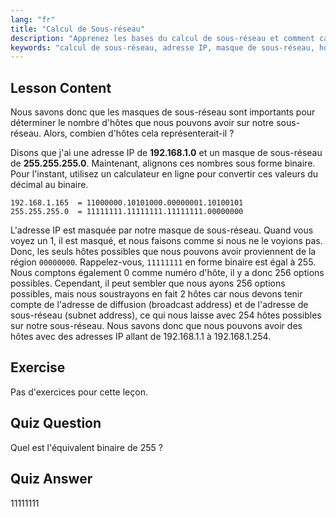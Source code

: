 ```yaml
---
lang: "fr"
title: "Calcul de Sous-réseau"
description: "Apprenez les bases du calcul de sous-réseau et comment calculer les hôtes disponibles sur un réseau. Comprenez l'adressage IP et les masques de sous-réseau pour les débutants. Commencez votre parcours Linux !"
keywords: "calcul de sous-réseau, adresse IP, masque de sous-réseau, hôtes réseau, binaire, réseau Linux, tutoriel débutant, guide"
---
```


## Lesson Content

Nous savons donc que les masques de sous-réseau sont importants pour déterminer le nombre d'hôtes que nous pouvons avoir sur notre sous-réseau. Alors, combien d'hôtes cela représenterait-il ?

Disons que j'ai une adresse IP de **192.168.1.0** et un masque de sous-réseau de **255.255.255.0**. Maintenant, alignons ces nombres sous forme binaire. Pour l'instant, utilisez un calculateur en ligne pour convertir ces valeurs du décimal au binaire.

```
192.168.1.165  = 11000000.10101000.00000001.10100101
255.255.255.0  = 11111111.11111111.11111111.00000000
```

L'adresse IP est masquée par notre masque de sous-réseau. Quand vous voyez un 1, il est masqué, et nous faisons comme si nous ne le voyions pas. Donc, les seuls hôtes possibles que nous pouvons avoir proviennent de la région `00000000`. Rappelez-vous, `11111111` en forme binaire est égal à 255. Nous comptons également 0 comme numéro d'hôte, il y a donc 256 options possibles. Cependant, il peut sembler que nous ayons 256 options possibles, mais nous soustrayons en fait 2 hôtes car nous devons tenir compte de l'adresse de diffusion (broadcast address) et de l'adresse de sous-réseau (subnet address), ce qui nous laisse avec 254 hôtes possibles sur notre sous-réseau. Nous savons donc que nous pouvons avoir des hôtes avec des adresses IP allant de 192.168.1.1 à 192.168.1.254.

## Exercise

Pas d'exercices pour cette leçon.

## Quiz Question

Quel est l'équivalent binaire de 255 ?

## Quiz Answer

11111111
